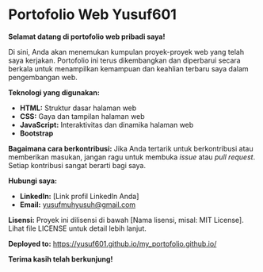# Portofolio Web Yusuf601

**Selamat datang di portofolio web pribadi saya!**

Di sini, Anda akan menemukan kumpulan proyek-proyek web yang telah saya kerjakan. Portofolio ini terus dikembangkan dan diperbarui secara berkala untuk menampilkan kemampuan dan keahlian terbaru saya dalam pengembangan web.

**Teknologi yang digunakan:**
* **HTML:** Struktur dasar halaman web
* **CSS:** Gaya dan tampilan halaman web
* **JavaScript:** Interaktivitas dan dinamika halaman web
* **Bootstrap**


**Bagaimana cara berkontribusi:**
Jika Anda tertarik untuk berkontribusi atau memberikan masukan, jangan ragu untuk membuka *issue* atau *pull request*. Setiap kontribusi sangat berarti bagi saya.

**Hubungi saya:**
* **LinkedIn:** [Link profil LinkedIn Anda]
* **Email:** yusufmuhyusuh@gmail.com

**Lisensi:**
Proyek ini dilisensi di bawah [Nama lisensi, misal: MIT License]. Lihat file LICENSE untuk detail lebih lanjut.

**Deployed to:** https://yusuf601.github.io/my_portofolio.github.io/

**Terima kasih telah berkunjung!**
